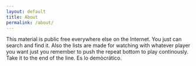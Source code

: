 ```yaml
---
layout: default
title: About
permalink: /about/
---
```

This material is public free everywhere else on the Internet. You just can search and find it. Also the lists are made for watching with whatever player you want just you remember to push the repeat bottom to play continously. Take it to the end of the line. Es lo demòcrático.
